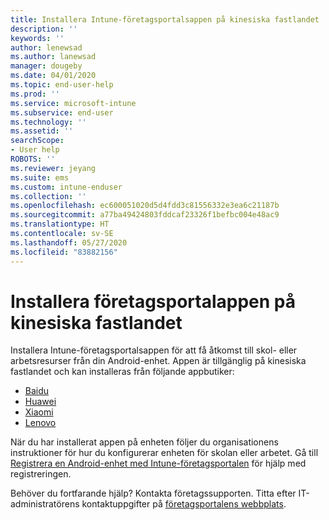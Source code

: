 ```yaml
---
title: Installera Intune-företagsportalsappen på kinesiska fastlandet | Microsoft Docs
description: ''
keywords: ''
author: lenewsad
ms.author: lanewsad
manager: dougeby
ms.date: 04/01/2020
ms.topic: end-user-help
ms.prod: ''
ms.service: microsoft-intune
ms.subservice: end-user
ms.technology: ''
ms.assetid: ''
searchScope:
- User help
ROBOTS: ''
ms.reviewer: jeyang
ms.suite: ems
ms.custom: intune-enduser
ms.collection: ''
ms.openlocfilehash: ec600051020d5d4fdd3c81556332e3ea6c21187b
ms.sourcegitcommit: a77ba49424803fddcaf23326f1befbc004e48ac9
ms.translationtype: HT
ms.contentlocale: sv-SE
ms.lasthandoff: 05/27/2020
ms.locfileid: "83882156"
---
```

# <a name="install-company-portal-app-in-mainland-china"></a>Installera företagsportalappen på kinesiska fastlandet   

Installera Intune-företagsportalsappen för att få åtkomst till skol- eller arbetsresurser från din Android-enhet. Appen är tillgänglig på kinesiska fastlandet och kan installeras från följande appbutiker: 

* [Baidu](https://go.microsoft.com/fwlink/?linkid=836946)
* [Huawei](https://go.microsoft.com/fwlink/?linkid=836948)
* [Xiaomi](https://go.microsoft.com/fwlink/?linkid=836947) 
* [Lenovo](https://go.microsoft.com/fwlink/?linkid=2125082)

När du har installerat appen på enheten följer du organisationens instruktioner för hur du konfigurerar enheten för skolan eller arbetet. Gå till [Registrera en Android-enhet med Intune-företagsportalen](enroll-device-android-company-portal.md) för hjälp med registreringen.  

Behöver du fortfarande hjälp? Kontakta företagssupporten. Titta efter IT-administratörens kontaktuppgifter på [företagsportalens webbplats](https://go.microsoft.com/fwlink/?linkid=2010980).
